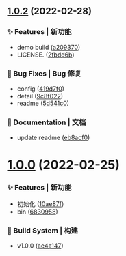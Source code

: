 ## [1.0.2](https://gitee.com/Y_onghu/simple-json/compare/v1.0.0...v1.0.2) (2022-02-28)


### ✨ Features | 新功能

* demo build ([a209370](https://gitee.com/Y_onghu/simple-json/commit/a209370))
* LICENSE. ([2fbdd6b](https://gitee.com/Y_onghu/simple-json/commit/2fbdd6b))


### 🐛 Bug Fixes | Bug 修复

* config ([419d7f0](https://gitee.com/Y_onghu/simple-json/commit/419d7f0))
* detail ([9c8f022](https://gitee.com/Y_onghu/simple-json/commit/9c8f022))
* readme ([5d541c0](https://gitee.com/Y_onghu/simple-json/commit/5d541c0))


### 📝 Documentation | 文档

* update readme ([eb8acf0](https://gitee.com/Y_onghu/simple-json/commit/eb8acf0))



# [1.0.0](https://gitee.com/Y_onghu/simple-json/compare/10ae87f...v1.0.0) (2022-02-25)


### ✨ Features | 新功能

* 初始化 ([10ae87f](https://gitee.com/Y_onghu/simple-json/commit/10ae87f))
* bin ([6830958](https://gitee.com/Y_onghu/simple-json/commit/6830958))


### 👷‍ Build System | 构建

* v1.0.0 ([ae4a147](https://gitee.com/Y_onghu/simple-json/commit/ae4a147))



